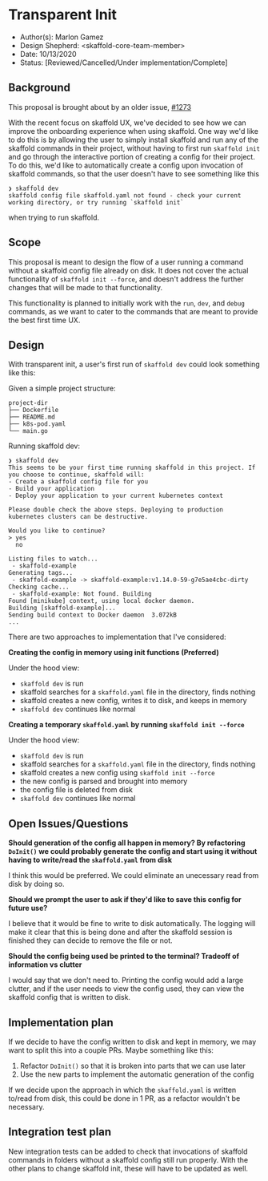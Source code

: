 # Transparent Init

* Author(s): Marlon Gamez
* Design Shepherd: \<skaffold-core-team-member\>
* Date: 10/13/2020
* Status: [Reviewed/Cancelled/Under implementation/Complete]

## Background

This proposal is brought about by an older issue, [#1273](https://github.com/GoogleContainerTools/skaffold/issues/1273)

With the recent focus on skaffold UX, we've decided to see how we can improve the onboarding experience when using skaffold.
One way we'd like to do this is by allowing the user to simply install skaffold and run any of the skaffold commands in their project, without having to first run `skaffold init` and go through the interactive portion of creating a config for their project.
To do this, we'd like to automatically create a config upon invocation of skaffold commands, so that the user doesn't have to see something like this
```
❯ skaffold dev
skaffold config file skaffold.yaml not found - check your current working directory, or try running `skaffold init`
```
when trying to run skaffold.

## Scope

This proposal is meant to design the flow of a user running a command without a skaffold config file already on disk. It does not cover the actual functionality of `skaffold init --force`, and doesn't address the further changes that will be made to that functionality.

This functionality is planned to initially work with the `run`, `dev`, and `debug` commands, as we want to cater to the commands that are meant to provide the best first time UX.

## Design

With transparent init, a user's first run of `skaffold dev` could look something like this:

Given a simple project structure:
```
project-dir
├── Dockerfile
├── README.md
├── k8s-pod.yaml
└── main.go
```
Running skaffold dev:
```
❯ skaffold dev
This seems to be your first time running skaffold in this project. If you choose to continue, skaffold will:
- Create a skaffold config file for you
- Build your application
- Deploy your application to your current kubernetes context

Please double check the above steps. Deploying to production kubernetes clusters can be destructive.

Would you like to continue?
> yes
  no

Listing files to watch...
 - skaffold-example
Generating tags...
 - skaffold-example -> skaffold-example:v1.14.0-59-g7e5ae4cbc-dirty
Checking cache...
 - skaffold-example: Not found. Building
Found [minikube] context, using local docker daemon.
Building [skaffold-example]...
Sending build context to Docker daemon  3.072kB
...
```

There are two approaches to implementation that I've considered:

**Creating the config in memory using init functions (Preferred)**

Under the hood view:
- `skaffold dev` is run
- skaffold searches for a `skaffold.yaml` file in the directory, finds nothing
- skaffold creates a new config, writes it to disk, and keeps in memory
- `skaffold dev` continues like normal

**Creating a temporary `skaffold.yaml` by running `skaffold init --force`**

Under the hood view:
- `skaffold dev` is run
- skaffold searches for a `skaffold.yaml` file in the directory, finds nothing
- skaffold creates a new config using `skaffold init --force`
- the new config is parsed and brought into memory
- the config file is deleted from disk
- `skaffold dev` continues like normal

## Open Issues/Questions

**Should generation of the config all happen in memory? By refactoring `DoInit()` we could probably generate the config and start using it without having to write/read the `skaffold.yaml` from disk**

I think this would be preferred. We could eliminate an unecessary read from disk by doing so.

**Should we prompt the user to ask if they'd like to save this config for future use?**

I believe that it would be fine to write to disk automatically. The logging will make it clear that this is being done and after the skaffold session is finished they can decide to remove the file or not. 

**Should the config being used be printed to the terminal? Tradeoff of information vs clutter**

I would say that we don't need to. Printing the config would add a large clutter, and if the user needs to view the config used, they can view the skaffold config that is written to disk.

## Implementation plan

If we decide to have the config written to disk and kept in memory, we may want to split this into a couple PRs. Maybe something like this:
1. Refactor `DoInit()` so that it is broken into parts that we can use later
2. Use the new parts to implement the automatic generation of the config

If we decide upon the approach in which the `skaffold.yaml` is written to/read from disk, this could be done in 1 PR, as a refactor wouldn't be necessary.

## Integration test plan

New integration tests can be added to check that invocations of skaffold commands in folders without a skaffold config still run properly. With the other plans to change skaffold init, these will have to be updated as well.
